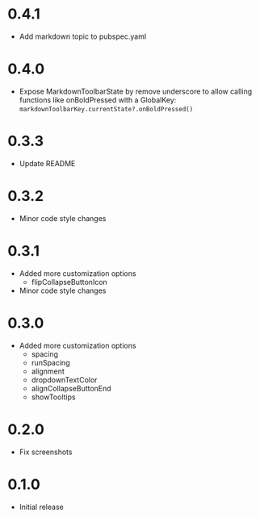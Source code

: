 # 0.4.1

* Add markdown topic to pubspec.yaml

# 0.4.0

* Expose MarkdownToolbarState by remove underscore to allow calling functions like onBoldPressed with a GlobalKey: `markdownToolbarKey.currentState?.onBoldPressed()`

# 0.3.3

* Update README

# 0.3.2

* Minor code style changes

# 0.3.1

* Added more customization options
    * flipCollapseButtonIcon
* Minor code style changes

# 0.3.0

* Added more customization options
    * spacing
    * runSpacing
    * alignment
    * dropdownTextColor
    * alignCollapseButtonEnd
    * showTooltips

# 0.2.0

* Fix screenshots

# 0.1.0

* Initial release
